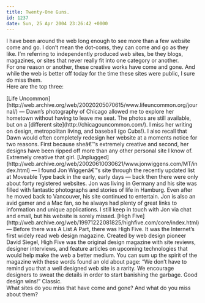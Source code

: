 ```yaml
---
title: Twenty-One Guns.
id: 1237
date: Sun, 25 Apr 2004 23:26:42 +0000
---
```


I have been around the web long enough to see more than a few website come and go. I don’t mean the dot-coms, they can come and go as they like. I’m referring to independently produced web sites, be they blogs, magazines, or sites that never really fit into one category or another.  
 For one reason or another, these creative works have come and gone. And while the web is better off today for the time these sites were public, I sure do miss them.  
 Here are the top three:

<div class="block">[Life Uncommon](http://web.archive.org/web/20020205070615/www.lifeuncommon.org/journal/) — Dawn’s photography of Chicago allowed me to explore her hometown without having to leave me seat. The photos are still available, but on a [different site](http://chicagouncommon.com/). I miss her writing on design, metropolitan living, and baseball (go Cubs!). I also recall that Dawn would often completely redesign her website at a moments notice for two reasons. First because sheâ€™s extremely creative and second, her designs have been ripped off more than any other personal site I know of. Extremely creative that girl.  
[Unplugged](http://web.archive.org/web/20020610030621/www.jonwiggens.com/MT/index.html) — I found Jon Wiggenâ€™s site through the recently updated list at Moveable Type back in the early, early days — back then there were only about forty registered websites. Jon was living in Germany and his site was filled with fantastic photographs and stories of life in Hamburg. Even after he moved back to Vancouver, his site continued to entertain. Jon is also an avid gamer and a Mac fan, so he always had plenty of great links to information and unique applications. I still keep in touch with Jon via chat and email, but his website is sorely missed.  
[High Five](http://web.archive.org/web/19971222081825/highfive.com/core/index.html) — Before there was A List A Part, there was High Five. It was the Internet’s first widely read web design magazine. Created by web design pioneer David Siegel, High Five was the original design magazine with site reviews, designer interviews, and feature articles on upcoming technologies that would help make the web a better medium. You can sum up the spirit of the magazine with these words found an old about page: “We don’t have to remind you that a well designed web site is a rarity. We encourage designers to sweat the details in order to start banishing the garbage. Good design wins!” Classic.</div>What sites do you miss that have come and gone? And what do you miss about them?


